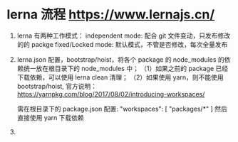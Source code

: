 # lerna 流程 https://www.lernajs.cn/

1. lerna 有两种工作模式：
   independent mode: 配合 git 文件变动，只发布修改的的 packge
   fixed/Locked mode: 默认模式，不管是否修改，每次全量发布
2. lerna.json 配置，bootstrap/hoist，将各个 package 的 node_modules 的依赖统一放在根目录下的 node_modules 中；
   （1）如果之前的 package 已经下载依赖，可以使用 lerna clean 清理；
   （2）如果使用 yarn，则不能使用 bootstrap/hoist, 官方说明：https://yarnpkg.com/blog/2017/08/02/introducing-workspaces/

   需在根目录下的 package.json 配置:
   "workspaces": [
   "packages/*"
   ]
   然后直接使用 yarn 下载依赖
3. 
